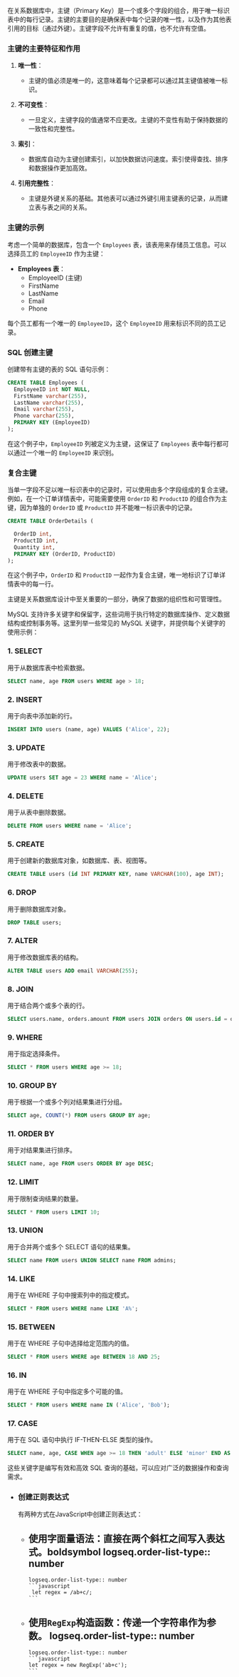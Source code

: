 在关系数据库中，主键（Primary Key）是一个或多个字段的组合，用于唯一标识表中的每行记录。主键的主要目的是确保表中每个记录的唯一性，以及作为其他表引用的目标（通过外键）。主键字段不允许有重复的值，也不允许有空值。

### 主键的主要特征和作用

1. **唯一性**：
   - 主键的值必须是唯一的，这意味着每个记录都可以通过其主键值被唯一标识。

2. **不可变性**：
   - 一旦定义，主键字段的值通常不应更改。主键的不变性有助于保持数据的一致性和完整性。

3. **索引**：
   - 数据库自动为主键创建索引，以加快数据访问速度。索引使得查找、排序和数据操作更加高效。

4. **引用完整性**：
   - 主键是外键关系的基础。其他表可以通过外键引用主键表的记录，从而建立表与表之间的关系。

### 主键的示例

考虑一个简单的数据库，包含一个 `Employees` 表，该表用来存储员工信息。可以选择员工的 `EmployeeID` 作为主键：

- **Employees 表**：
  - EmployeeID (主键)
  - FirstName
  - LastName
  - Email
  - Phone

每个员工都有一个唯一的 `EmployeeID`，这个 `EmployeeID` 用来标识不同的员工记录。

### SQL 创建主键

创建带有主键的表的 SQL 语句示例：

```sql
CREATE TABLE Employees (
  EmployeeID int NOT NULL,
  FirstName varchar(255),
  LastName varchar(255),
  Email varchar(255),
  Phone varchar(255),
  PRIMARY KEY (EmployeeID)
);
```

在这个例子中，`EmployeeID` 列被定义为主键，这保证了 `Employees` 表中每行都可以通过一个唯一的 `EmployeeID` 来识别。

### 复合主键

当单一字段不足以唯一标识表中的记录时，可以使用由多个字段组成的复合主键。例如，在一个订单详情表中，可能需要使用 `OrderID` 和 `ProductID` 的组合作为主键，因为单独的 `OrderID` 或 `ProductID` 并不能唯一标识表中的记录。

```sql
CREATE TABLE OrderDetails (

  OrderID int,
  ProductID int,
  Quantity int,
  PRIMARY KEY (OrderID, ProductID)
);
```

在这个例子中，`OrderID` 和 `ProductID` 一起作为复合主键，唯一地标识了订单详情表中的每一行。

主键是关系数据库设计中至关重要的一部分，确保了数据的组织性和可管理性。


<!------------------------------------------------------->


MySQL 支持许多关键字和保留字，这些词用于执行特定的数据库操作、定义数据结构或控制事务等。这里列举一些常见的 MySQL 关键字，并提供每个关键字的使用示例：

### 1. SELECT
用于从数据库表中检索数据。
```sql
SELECT name, age FROM users WHERE age > 18;
```

### 2. INSERT
用于向表中添加新的行。
```sql
INSERT INTO users (name, age) VALUES ('Alice', 22);
```

### 3. UPDATE
用于修改表中的数据。
```sql
UPDATE users SET age = 23 WHERE name = 'Alice';
```

### 4. DELETE
用于从表中删除数据。
```sql
DELETE FROM users WHERE name = 'Alice';
```

### 5. CREATE
用于创建新的数据库对象，如数据库、表、视图等。
```sql
CREATE TABLE users (id INT PRIMARY KEY, name VARCHAR(100), age INT);
```

### 6. DROP
用于删除数据库对象。
```sql
DROP TABLE users;
```

### 7. ALTER
用于修改数据库表的结构。
```sql
ALTER TABLE users ADD email VARCHAR(255);
```

### 8. JOIN
用于结合两个或多个表的行。
```sql
SELECT users.name, orders.amount FROM users JOIN orders ON users.id = orders.user_id;
```

### 9. WHERE
用于指定选择条件。
```sql
SELECT * FROM users WHERE age >= 18;
```

### 10. GROUP BY
用于根据一个或多个列对结果集进行分组。
```sql
SELECT age, COUNT(*) FROM users GROUP BY age;
```

### 11. ORDER BY
用于对结果集进行排序。
```sql
SELECT name, age FROM users ORDER BY age DESC;
```

### 12. LIMIT
用于限制查询结果的数量。
```sql
SELECT * FROM users LIMIT 10;
```

### 13. UNION
用于合并两个或多个 SELECT 语句的结果集。
```sql
SELECT name FROM users UNION SELECT name FROM admins;
```

### 14. LIKE
用于在 WHERE 子句中搜索列中的指定模式。
```sql
SELECT * FROM users WHERE name LIKE 'A%';
```

### 15. BETWEEN
用于在 WHERE 子句中选择给定范围内的值。
```sql
SELECT * FROM users WHERE age BETWEEN 18 AND 25;
```

### 16. IN
用于在 WHERE 子句中指定多个可能的值。
```sql
SELECT * FROM users WHERE name IN ('Alice', 'Bob');
```

### 17. CASE
用于在 SQL 语句中执行 IF-THEN-ELSE 类型的操作。
```sql
SELECT name, age, CASE WHEN age >= 18 THEN 'adult' ELSE 'minor' END AS status FROM users;
```

这些关键字是编写有效和高效 SQL 查询的基础，可以应对广泛的数据操作和查询需求。


- ### 创建正则表达式
  
  有两种方式在JavaScript中创建正则表达式：  
	- **使用字面量语法**：直接在两个斜杠之间写入表达式。boldsymbol
	  logseq.order-list-type:: number
		-
		  logseq.order-list-type:: number
		  ```javascript
		   let regex = /ab+c/;
		  ```
	- **使用`RegExp`构造函数**：传递一个字符串作为参数。
	  logseq.order-list-type:: number
		-
		  logseq.order-list-type:: number
		  ```javascript
		  let regex = new RegExp('ab+c');
		  ```